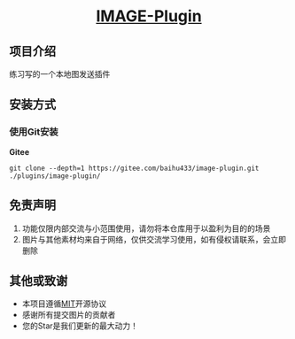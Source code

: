 <h1 align="center">
  <a href="https://gitee.com/baihu433/image">IMAGE-Plugin</a>
</h1>

## 项目介绍

练习写的一个本地图发送插件

## 安装方式

### 使用Git安装

**Gitee**
```
git clone --depth=1 https://gitee.com/baihu433/image-plugin.git ./plugins/image-plugin/
```

## 免责声明

1. 功能仅限内部交流与小范围使用，请勿将本仓库用于以盈利为目的的场景
2. 图片与其他素材均来自于网络，仅供交流学习使用，如有侵权请联系，会立即删除

## 其他或致谢
* 本项目遵循[MIT](./LICENSE)开源协议
* 感谢所有提交图片的贡献者
* 您的Star是我们更新的最大动力！